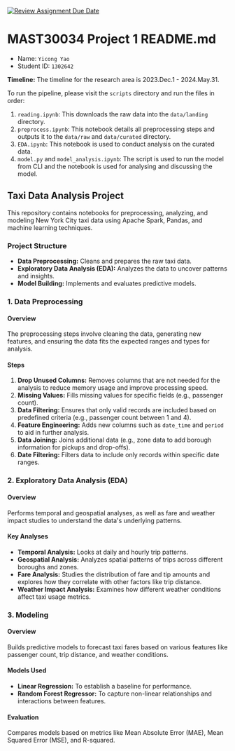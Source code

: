 [![Review Assignment Due Date](https://classroom.github.com/assets/deadline-readme-button-22041afd0340ce965d47ae6ef1cefeee28c7c493a6346c4f15d667ab976d596c.svg)](https://classroom.github.com/a/Yi0Zbe2y)
# MAST30034 Project 1 README.md
- Name: `Yicong Yao`
- Student ID: `1302642`

**Timeline:** The timeline for the research area is 2023.Dec.1 - 2024.May.31.

To run the pipeline, please visit the `scripts` directory and run the files in order:
1. `reading.ipynb`: This downloads the raw data into the `data/landing` directory.
2. `preprocess.ipynb`: This notebook details all preprocessing steps and outputs it to the `data/raw` and `data/curated` directory.
3. `EDA.ipynb`: This notebook is used to conduct analysis on the curated data.
4. `model.py` and `model_analysis.ipynb`: The script is used to run the model from CLI and the notebook is used for analysing and discussing the model.



## Taxi Data Analysis Project

This repository contains notebooks for preprocessing, analyzing, and modeling New York City taxi data using Apache Spark, Pandas, and machine learning techniques.

### Project Structure

- **Data Preprocessing:** Cleans and prepares the raw taxi data.
- **Exploratory Data Analysis (EDA):** Analyzes the data to uncover patterns and insights.
- **Model Building:** Implements and evaluates predictive models.

### 1. Data Preprocessing

#### Overview

The preprocessing steps involve cleaning the data, generating new features, and ensuring the data fits the expected ranges and types for analysis.

#### Steps

1. **Drop Unused Columns:** Removes columns that are not needed for the analysis to reduce memory usage and improve processing speed.
2. **Missing Values:** Fills missing values for specific fields (e.g., passenger count).
3. **Data Filtering:** Ensures that only valid records are included based on predefined criteria (e.g., passenger count between 1 and 4).
4. **Feature Engineering:** Adds new columns such as `date_time` and `period` to aid in further analysis.
5. **Data Joining:** Joins additional data (e.g., zone data to add borough information for pickups and drop-offs).
6. **Date Filtering:** Filters data to include only records within specific date ranges.


### 2. Exploratory Data Analysis (EDA)

#### Overview

Performs temporal and geospatial analyses, as well as fare and weather impact studies to understand the data's underlying patterns.

#### Key Analyses

- **Temporal Analysis:** Looks at daily and hourly trip patterns.
- **Geospatial Analysis:** Analyzes spatial patterns of trips across different boroughs and zones.
- **Fare Analysis:** Studies the distribution of fare and tip amounts and explores how they correlate with other factors like trip distance.
- **Weather Impact Analysis:** Examines how different weather conditions affect taxi usage metrics.


### 3. Modeling

#### Overview

Builds predictive models to forecast taxi fares based on various features like passenger count, trip distance, and weather conditions.

#### Models Used

- **Linear Regression:** To establish a baseline for performance.
- **Random Forest Regressor:** To capture non-linear relationships and interactions between features.

#### Evaluation

Compares models based on metrics like Mean Absolute Error (MAE), Mean Squared Error (MSE), and R-squared.